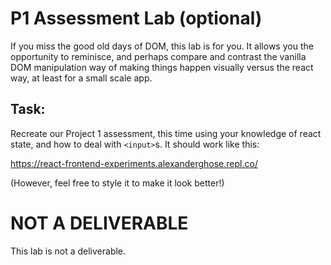 # P1 Assessment Lab (optional)

If you miss the good old days of DOM, this lab is for you. It allows you the opportunity to reminisce, and perhaps compare and contrast the vanilla DOM manipulation way of making things happen visually versus the react way, at least for a small scale app.

## Task:

Recreate our Project 1 assessment, this time using your knowledge of react state, and how to deal with `<input>`s. It should work like this:

https://react-frontend-experiments.alexanderghose.repl.co/

(However, feel free to style it to make it look better!)

# NOT A DELIVERABLE

This lab is not a deliverable.
